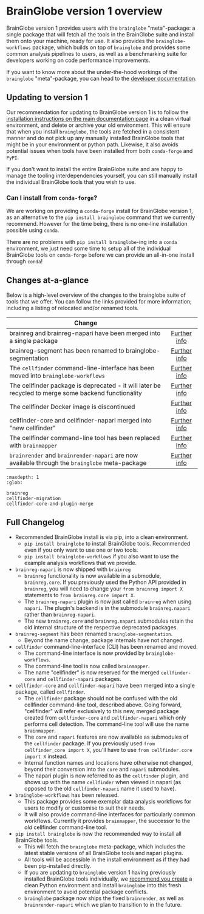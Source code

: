 # BrainGlobe version 1 overview

BrainGlobe version 1 provides users with the `brainglobe` "meta"-package: a single package that will fetch all the tools in the BrainGlobe suite and install them onto your machine, ready for use.
It also provides the `brainglobe-workflows` package, which builds on top of `brainglobe` and provides some common analysis pipelines to users, as well as a benchmarking suite for developers working on code performance improvements.

If you want to know more about the under-the-hood workings of the `brainglobe` "meta"-package, you can head to the [developer documentation](/docs/source/community/developers/repositories/brainglobe-meta/index.md).

## Updating to version 1

Our recommendation for updating to BrainGlobe version 1 is to follow the [installation instructions on the main documentation page](/documentation/index.md#installing-brainglobe) in a clean virtual environment, and delete or archive your old environment.
This will ensure that when you install `brainglobe`, the tools are fetched in a consistent manner and do not pick up any manually installed BrainGlobe tools that might be in your environment or python path.
Likewise, it also avoids potential issues when tools have been installed from both `conda-forge` and `PyPI`.

If you don't want to install the entire BrainGlobe suite and are happy to manage the tooling interdependencies yourself, you can still manually install the individual BrainGlobe tools that you wish to use.

### Can I install from `conda-forge`?

We are working on providing a `conda-forge` install for BrainGlobe version 1, as an alternative to the `pip install brainglobe` command that we currently recommend.
However for the time being, there is no one-line installation possible using `conda`.

There are no problems with `pip install brainglobe`-ing into a `conda` environment, we just need some time to setup all of the individual BrainGlobe tools on `conda-forge` before we can provide an all-in-one install through `conda`!

## Changes at-a-glance

Below is a high-level overview of the changes to the brainglobe suite of tools that we offer.
You can follow the links provided for more information; including a listing of relocated and/or renamed tools.

| Change |   |
|--------|:-:|
brainreg and brainreg-napari have been merged into a single package | [Further info](brainreg.md#brainreg-and-brainreg-napari) |
brainreg-segment has been renamed to brainglobe-segmentation | [Further info](brainreg.md#brainreg-segment) |
The `cellfinder` command-line-interface has been moved into `brainglobe-workflows` | [Further info](cellfinder-migration.md) |
The cellfinder package is deprecated - it will later be recycled to merge some backend functionality | [Further info](cellfinder-migration.md#cellfinder-repository) |
The cellfinder Docker image is discontinued | [Further info](cellfinder-migration.md#cellfinder-docker-image) |
cellfinder-core and cellfinder-napari merged into "new cellfinder" | [Further info](cellfinder-core-and-plugin-merge.md) |
The cellfinder command-line tool has been replaced with `brainmapper` | [Further info](cellfinder-core-and-plugin-merge.md) |
`brainrender` and `brainrender-napari` are now available through the `brainglobe` meta-package | [Further info](/blog/version1/version_1_released.md)

```{toctree}
:maxdepth: 1
:glob:

brainreg
cellfinder-migration
cellfinder-core-and-plugin-merge
```

## Full Changelog

- Recommended BrainGlobe install is via pip, into a clean environment.
  - `pip install brainglobe` to install BrainGlobe tools. Recommended even if you only want to use one or two tools.
  - `pip install brainglobe-workflows` if you also want to use the example analysis workflows that we provide.
- `brainreg-napari` is now shipped with `brainreg`
  - `brainreg` functionality is now available in a submodule, `brainreg.core`. If you previously used the Python API provided in `brainreg`, you will need to change your `from brainreg import X` statements to `from brainreg.core import X`.
  - The `brainreg-napari` plugin is now just called `brainreg` when using `napari`. The plugin's backend is in the submodule `brainreg.napari` rather than `brainreg-napari`.
  - The new `brainreg.core` and `brainreg.napari` submodules retain the old internal structure of the respective deprecated packages.
- `brainreg-segment` has been renamed `brainglobe-segmentation`.
  - Beyond the name change, package internals have not changed.
- `cellfinder` command-line-interface (CLI) has been renamed and moved.
  - The command-line interface is now provided by `brainglobe-workflows`.
  - The command-line tool is now called `brainmapper`.
  - The name "cellfinder" is now reserved for the merged `cellfinder-core` and `cellfinder-napari` packages.
- `cellfinder-core` and `cellfinder-napari` have been merged into a single package, called `cellfinder`.
  - The `cellfinder` package should not be confused with the old cellfinder command-line tool, described above. Going forward, "cellfinder" will refer exclusively to this new, merged package created from `cellfinder-core` and `cellfinder-napari` which only performs cell detection. The command-line tool will use the name `brainmapper`.
  - The `core` and `napari` features are now available as submodules of the `cellfinder` package. If you previously used `from cellfinder_core import X`, you'll have to use `from cellfinder.core import X` instead.
  - Internal function names and locations have otherwise not changed, beyond their conversion into the `core` and `napari` submodules.
  - The napari plugin is now referred to as the `cellfinder` plugin, and shows up with the name `cellfinder` when viewed in napari (as opposed to the old `cellfinder-napari` name it used to have).
- `brainglobe-workflows` has been released.
  - This package provides some exemplar data analysis workflows for users to modify or customise to suit their needs.
  - It will also provide command-line interfaces for particularly common workflows. Currently it provides `brainmapper`, the successor to the _old_ cellfinder command-line tool.
- `pip install brainglobe` is now the recommended way to install all BrainGlobe tools.
  - This will fetch the `brainglobe` meta-package, which includes the latest stable versions of all BrainGlobe tools and napari plugins.
  - All tools will be accessible in the install environment as if they had been pip-installed directly.
  - If you are updating to `brainglobe` version 1 having previously installed BrainGlobe tools individually, we [recommend you create](#updating-to-version-1) a clean Python environment and install `brainglobe` into this fresh environment to avoid potential package conflicts.
  - `brainglobe` package now ships the fixed `brainrender`, as well as `brainrender-napari` which we plan to transition to in the future.

